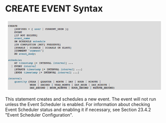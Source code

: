 # CREATE EVENT Syntax

![](/assets/1504658227324.png)

This statement creates and schedules a new event. The event will not run unless the Event Scheduler is enabled. For information about checking Event Scheduler status and enabling it if necessary, see Section 23.4.2 "Event Scheduler Configuration".


